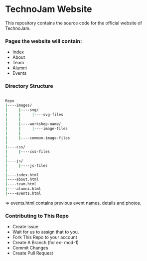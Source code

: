 # TechnoJam Website

This repository contains the source code for the official website of TechnoJam.

### Pages the website will contain:

- Index
- About
- Team
- Alumni
- Events

### Directory Structure

```bash

Repo
|----images/
|     |----svg/
|     |     |----svg-files
|     |
|     |----workshop-name/
|     |     |----image-files
|     |
|     |----common-image-files
|
|----css/
|     |----css-files
|
|----js/
|     |----js-files
|
|----index.html
|----about.html
|----team.html
|----alumni.html
|----events.html
```

=> events.html contains previous event names, details and photos.

### Contributing to This Repo

- Create issue
- Wait for us to assign that to you.
- Fork This Repo to your account
- Create A Branch (for ex- mod-1)
- Commit Changes
- Create Pull Request
